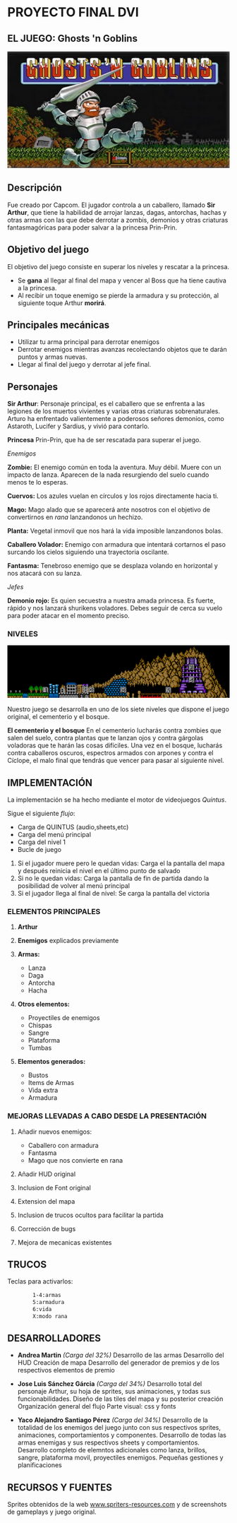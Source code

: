 # PROYECTO FINAL DVI

## EL JUEGO: Ghosts 'n Goblins
![Logo](/md/ghost-and-goblins.jpg)

## Descripción
Fue creado por Capcom.
El jugador controla a un caballero, llamado **Sir Arthur**, que tiene la habilidad de arrojar lanzas, dagas, antorchas, hachas y otras armas con las que debe derrotar a zombis, demonios y otras criaturas fantasmagóricas para poder salvar a la princesa Prin-Prin.


## Objetivo del juego
El objetivo del juego consiste en superar los niveles y rescatar a la princesa.
* Se **gana** al llegar al final del mapa y vencer al Boss que ha tiene cautiva a la princesa.
* Al recibir un toque enemigo se pierde la armadura y su protección, al siguiente toque Arthur **morirá**.

## Principales mecánicas
* Utilizar tu arma principal para derrotar enemigos 
* Derrotar enemigos mientras avanzas  recolectando objetos que te darán puntos y armas nuevas.
* Llegar al final del juego y derrotar al jefe final.

## Personajes

**Sir Arthur**: Personaje principal, es el caballero que se enfrenta a las legiones de los muertos vivientes y varias otras criaturas sobrenaturales. Arturo ha enfrentado valientemente a poderosos señores demonios, como Astaroth, Lucifer y Sardius, y vivió para contarlo.

**Princesa** Prin-Prin, que ha de ser rescatada para superar el juego.

*Enemigos*


**Zombie:** El enemigo común en toda la aventura. Muy débil. Muere con un impacto de lanza. Aparecen de la nada resurgiendo del suelo cuando menos te lo esperas.


**Cuervos:** Los azules vuelan en círculos y los rojos directamente hacia ti. 


**Mago:** Mago alado que se aparecerá ante nosotros con el objetivo de convertirnos en *rana* lanzandonos un hechizo.


**Planta:** Vegetal inmovil que nos hará la vida imposible lanzandonos bolas.


**Caballero Volador:** Enemigo con armadura que intentará cortarnos el paso surcando los cielos siguiendo una trayectoria oscilante.

**Fantasma:** Tenebroso enemigo que se desplaza volando en horizontal y nos atacará con su lanza.

*Jefes*

**Demonio rojo:** Es quien secuestra a nuestra amada princesa. Es fuerte, rápido y nos lanzará shurikens voladores. Debes seguir de cerca su vuelo para poder atacar en el momento preciso.


### NIVELES 
![niveles](/md/niveles.gif)

Nuestro juego se desarrolla en uno de los siete niveles que dispone el juego original,  el cementerio y el bosque.
 
**El cementerio y el bosque**
En el cementerio lucharás contra zombies que salen del suelo, contra plantas que te lanzan ojos y contra gárgolas voladoras que te harán las cosas difíciles. Una vez en el bosque, lucharás contra caballeros oscuros, espectros armados con arpones y contra el Cíclope, el malo final que tendrás que vencer para pasar al siguiente nivel.

## IMPLEMENTACIÓN
La implementación se ha hecho mediante el motor de videojuegos *Quintus*.

Sigue el siguiente *flujo*:
* Carga de QUINTUS (audio,sheets,etc)
* Carga del menú principal
* Carga del nivel 1
* Bucle de juego
1. Si el jugador muere pero le quedan vidas: Carga el la pantalla del mapa y después reinicia el nivel en el último punto de salvado
2. Si no le quedan vidas: Carga la pantalla de fin de partida dando la posibilidad de volver al menú principal
3. Si el jugador llega al final de nivel: Se carga la pantalla del victoria

### ELEMENTOS PRINCIPALES
1. **Arthur**

2. **Enemigos** explicados previamente

3. **Armas:** 
	* Lanza
	* Daga 
	* Antorcha
	* Hacha
	
4. **Otros elementos:**
	* Proyectiles de enemigos
	* Chispas
	* Sangre 
	* Plataforma
	* Tumbas
	
5. **Elementos generados:**
	* Bustos
	* Items de Armas
	* Vida extra
	* Armadura
	
### MEJORAS LLEVADAS A CABO DESDE LA PRESENTACIÓN
1. Añadir nuevos enemigos:
	* Caballero con armadura
	* Fantasma
	* Mago que nos convierte en rana

2. Añadir HUD original

3. Inclusion de Font original

4. Extension del mapa 

5. Inclusion de trucos ocultos para facilitar la partida

6. Corrección de bugs

7. Mejora de mecanicas existentes

## TRUCOS
Teclas para activarlos:
```	
		1-4:armas
		5:armadura
		6:vida
		X:modo rana
```
## DESARROLLADORES
* **Andrea Martin** *(Carga del 32%)*
	Desarrollo de las armas
	Desarrollo del HUD
	Creación de mapa
	Desarrollo del generador de premios y de los respectivos elementos de premio
	
* **Jose Luis Sánchez Gárcia** *(Carga del 34%)*
	Desarrollo total del personaje Arthur, su hoja de sprites, sus animaciones, y todas sus funcionabilidades.
	Diseño de las tiles del mapa y su posterior creación
	Organización general del flujo
	Parte visual: css y fonts
	
* **Yaco Alejandro Santiago Pérez** *(Carga del 34%)*
	Desarrollo de la totalidad de los enemigos del juego junto con sus respectivos sprites, animaciones, comportamientos y componentes.
	Desarrollo de todas las armas enemigas y sus respectivos sheets y comportamientos.
	Desarrollo completo de elemntos adicionales como lanza, brillos, sangre, plataforma movil, proyectiles enemigos.
	Pequeñas gestiones y planificaciones
	
	

## RECURSOS Y FUENTES
Sprites obtenidos de la web www.spriters-resources.com y de screenshots de gameplays y juego original.
